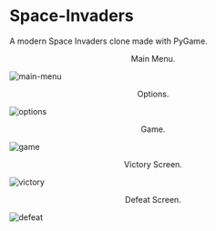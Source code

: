 # Space-Invaders
A modern Space Invaders clone made with PyGame.


<p style="text-align:center;">Main Menu.</p>

![main-menu](https://i.postimg.cc/J72Bp0NC/main-menu.png)
<br>

<p style="text-align:center;">Options.</p>

![options](https://i.postimg.cc/QCw9CY8d/options.png)
<br>

<p style="text-align:center;">Game.</p
  
![game](https://i.postimg.cc/gkLLQpsX/game.png)
<br>
  
<p style="text-align:center;">Victory Screen.</p
  
![victory](https://i.postimg.cc/0NY39rGz/victory.png)
<br>
  
<p style="text-align:center;">Defeat Screen.</p
  
![defeat](https://i.postimg.cc/Y92msmDM/defeat.png)
<br>

  
